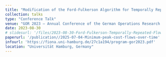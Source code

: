 ```yaml
---
title: "Modification of the Ford-Fulkerson Algorithm for Temporally Repeated Flows or How can we engage as few workers as possible?"
collection: talks
type: "Conference Talk"
venue: "GOR 2023 – Annual Conference of the German Operations Research Society"
date: 2023-08-30
# slidesurl: '/files/2023-08-30-Ford-Fulkerson-Temporally-Repeated-Flows.pdf'
paperurl: '/publication//2025-07-04-Minimum-peak-cost-flows-over-time'
infourl: 'https://fiona.uni-hamburg.de/27c1a194/program-gor2023.pdf'
location: "Universität Hamburg, Germany"
---
```

